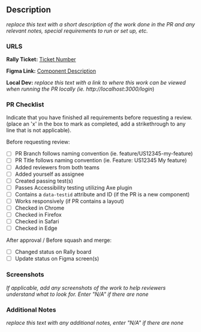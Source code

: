 ## Description

_replace this text with a short description of the work done in the PR and any relevant notes, special requirements to run or set up, etc._

### URLS

**Rally Ticket:**
[Ticket Number](url)

**Figma Link:**
[Component Description](url)

**Local Dev:**
_replace this text with a link to where this work can be viewed when running the PR locally (ie. http://localhost:3000/login_)

### PR Checklist

Indicate that you have finished all requirements before requesting a review.
(place an 'x' in the box to mark as completed, add a strikethrough to any line that is not applicable).

Before requesting review:

- [ ] PR Branch follows naming convention (ie. feature/US12345-my-feature)
- [ ] PR Title follows naming convention (ie. Feature: US12345 My feature)
- [ ] Added reviewers from both teams
- [ ] Added yourself as assignee
- [ ] Created passing test(s)
- [ ] Passes Accessibility testing utilizing Axe plugin
- [ ] Contains a `data-testid` attribute and ID (if the PR is a new component)
- [ ] Works responsively (if PR contains a layout)
- [ ] Checked in Chrome
- [ ] Checked in Firefox
- [ ] Checked in Safari
- [ ] Checked in Edge

After approval / Before squash and merge:

- [ ] Changed status on Rally board
- [ ] Update status on Figma screen(s)

### Screenshots

_If applicable, add any screenshots of the work to help reviewers understand what to look for. Enter "N/A" if there are none_

### Additional Notes

_replace this text with any additional notes, enter "N/A" if there are none_
